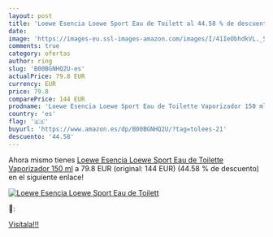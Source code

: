 ```yaml
---
layout: post
title: 'Loewe Esencia Loewe Sport Eau de Toilett al 44.58 % de descuento'
date: 
image: 'https://images-eu.ssl-images-amazon.com/images/I/41IeObhdkVL._SL200_.jpg'
comments: true
category: ofertas
author: ring
slug: 'B00BGNHQ2U-es'
actualPrice: 79.8 EUR
currency: EUR
price: 79.8
comparePrice: 144 EUR
prodname: 'Loewe Esencia Loewe Sport Eau de Toilette Vaporizador 150 ml'
country: 'es'
flag: '🇪🇸'
buyurl: 'https://www.amazon.es/dp/B00BGNHQ2U/?tag=tolees-21'
descuento: '44.58'
---
```


Ahora mismo tienes [Loewe Esencia Loewe Sport Eau de Toilette Vaporizador 150 ml](https://www.amazon.es/dp/B00BGNHQ2U/?tag=tolees-21) a 79.8 EUR (original: 144 EUR) (44.58 %  de descuento) en el siguiente enlace!

[![Loewe Esencia Loewe Sport Eau de Toilett](https://images-eu.ssl-images-amazon.com/images/I/41IeObhdkVL._SL200_.jpg)](https://www.amazon.es/dp/B00BGNHQ2U/?tag=tolees-21)

🔎:


[Visítala!!!](https://www.amazon.es/dp/B00BGNHQ2U/?tag=tolees-21)
